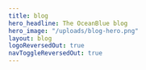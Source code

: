 ```yaml
---
title: blog
hero_headline: The OceanBlue blog
hero_image: "/uploads/blog-hero.png"
layout: blog
logoReversedOut: true
navToggleReversedOut: true
---
```

